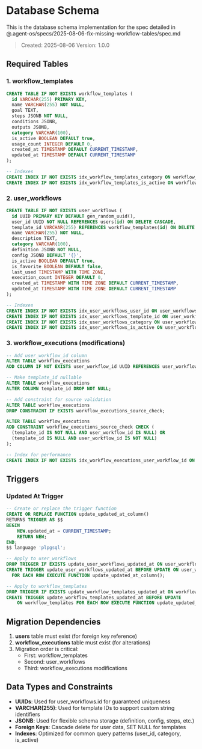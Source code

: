 # Database Schema

This is the database schema implementation for the spec detailed in @.agent-os/specs/2025-08-06-fix-missing-workflow-tables/spec.md

> Created: 2025-08-06
> Version: 1.0.0

## Required Tables

### 1. workflow_templates
```sql
CREATE TABLE IF NOT EXISTS workflow_templates (
  id VARCHAR(255) PRIMARY KEY,
  name VARCHAR(255) NOT NULL,
  goal TEXT,
  steps JSONB NOT NULL,
  conditions JSONB,
  outputs JSONB,
  category VARCHAR(100),
  is_active BOOLEAN DEFAULT true,
  usage_count INTEGER DEFAULT 0,
  created_at TIMESTAMP DEFAULT CURRENT_TIMESTAMP,
  updated_at TIMESTAMP DEFAULT CURRENT_TIMESTAMP
);

-- Indexes
CREATE INDEX IF NOT EXISTS idx_workflow_templates_category ON workflow_templates(category);
CREATE INDEX IF NOT EXISTS idx_workflow_templates_is_active ON workflow_templates(is_active);
```

### 2. user_workflows
```sql
CREATE TABLE IF NOT EXISTS user_workflows (
  id UUID PRIMARY KEY DEFAULT gen_random_uuid(),
  user_id UUID NOT NULL REFERENCES users(id) ON DELETE CASCADE,
  template_id VARCHAR(255) REFERENCES workflow_templates(id) ON DELETE SET NULL,
  name VARCHAR(255) NOT NULL,
  description TEXT,
  category VARCHAR(100),
  definition JSONB NOT NULL,
  config JSONB DEFAULT '{}',
  is_active BOOLEAN DEFAULT true,
  is_favorite BOOLEAN DEFAULT false,
  last_used TIMESTAMP WITH TIME ZONE,
  execution_count INTEGER DEFAULT 0,
  created_at TIMESTAMP WITH TIME ZONE DEFAULT CURRENT_TIMESTAMP,
  updated_at TIMESTAMP WITH TIME ZONE DEFAULT CURRENT_TIMESTAMP
);

-- Indexes
CREATE INDEX IF NOT EXISTS idx_user_workflows_user_id ON user_workflows(user_id);
CREATE INDEX IF NOT EXISTS idx_user_workflows_template_id ON user_workflows(template_id);
CREATE INDEX IF NOT EXISTS idx_user_workflows_category ON user_workflows(category);
CREATE INDEX IF NOT EXISTS idx_user_workflows_is_active ON user_workflows(is_active);
```

### 3. workflow_executions (modifications)
```sql
-- Add user_workflow_id column
ALTER TABLE workflow_executions 
ADD COLUMN IF NOT EXISTS user_workflow_id UUID REFERENCES user_workflows(id) ON DELETE CASCADE;

-- Make template_id nullable
ALTER TABLE workflow_executions 
ALTER COLUMN template_id DROP NOT NULL;

-- Add constraint for source validation
ALTER TABLE workflow_executions 
DROP CONSTRAINT IF EXISTS workflow_executions_source_check;

ALTER TABLE workflow_executions 
ADD CONSTRAINT workflow_executions_source_check CHECK (
  (template_id IS NOT NULL AND user_workflow_id IS NULL) OR
  (template_id IS NULL AND user_workflow_id IS NOT NULL)
);

-- Index for performance
CREATE INDEX IF NOT EXISTS idx_workflow_executions_user_workflow_id ON workflow_executions(user_workflow_id);
```

## Triggers

### Updated At Trigger
```sql
-- Create or replace the trigger function
CREATE OR REPLACE FUNCTION update_updated_at_column()
RETURNS TRIGGER AS $$
BEGIN
    NEW.updated_at = CURRENT_TIMESTAMP;
    RETURN NEW;
END;
$$ language 'plpgsql';

-- Apply to user_workflows
DROP TRIGGER IF EXISTS update_user_workflows_updated_at ON user_workflows;
CREATE TRIGGER update_user_workflows_updated_at BEFORE UPDATE ON user_workflows
  FOR EACH ROW EXECUTE FUNCTION update_updated_at_column();

-- Apply to workflow_templates
DROP TRIGGER IF EXISTS update_workflow_templates_updated_at ON workflow_templates;
CREATE TRIGGER update_workflow_templates_updated_at BEFORE UPDATE
    ON workflow_templates FOR EACH ROW EXECUTE FUNCTION update_updated_at_column();
```

## Migration Dependencies

1. **users** table must exist (for foreign key reference)
2. **workflow_executions** table must exist (for alterations)
3. Migration order is critical:
   - First: workflow_templates
   - Second: user_workflows
   - Third: workflow_executions modifications

## Data Types and Constraints

- **UUIDs**: Used for user_workflows.id for guaranteed uniqueness
- **VARCHAR(255)**: Used for template IDs to support custom string identifiers
- **JSONB**: Used for flexible schema storage (definition, config, steps, etc.)
- **Foreign Keys**: Cascade delete for user data, SET NULL for templates
- **Indexes**: Optimized for common query patterns (user_id, category, is_active)